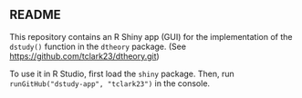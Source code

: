 ## README
This repository contains an R Shiny app (GUI) for the implementation of the ```dstudy()``` function in the ```dtheory``` package. 
(See <https://github.com/tclark23/dtheory.git>)

To use it in R Studio, first load the ```shiny``` package. Then, run ```runGitHub("dstudy-app", "tclark23")``` in the console.
